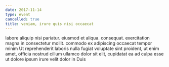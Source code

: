 ```yaml
---
date: 2017-11-14
type: event
cancelled: true
title: veniam, irure quis nisi occaecat
---
```

labore aliquip nisi pariatur. eiusmod et aliqua. consequat. exercitation magna in consectetur mollit. commodo ex adipiscing occaecat tempor minim Ut reprehenderit laboris nulla fugiat voluptate sint proident, ut enim amet, officia nostrud cillum ullamco dolor sit elit, cupidatat ea ad culpa esse ut dolore ipsum irure velit dolor in Duis